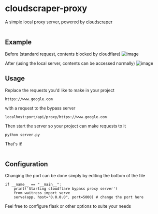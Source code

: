 # cloudscraper-proxy
A simple local proxy server, powered by [cloudscraper](https://github.com/VeNoMouS/cloudscraper)
<br></br>

## Example
Before (standard request, contents blocked by cloudflare)
![image](https://github.com/user-attachments/assets/3ce7e244-8084-4e67-a904-e5a18d229899)

After (using the local server, contents can be accessed normally)
![image](https://github.com/user-attachments/assets/1b282213-6646-4011-abf0-5c19dc3de6d7)


## Usage
Replace the requests you'd like to make in your project
```
https://www.google.com
```
with a request to the bypass server
```
localhost:port/api/proxy/https://www.google.com
```
Then start the server so your project can make requests to it
```
python server.py
```
That's it!
<br></br>

## Configuration
Changing the port can be done simply by editing the bottom of the file
```
if __name__ == "__main__":
    print('Starting cloudflare bypass proxy server')
    from waitress import serve
    serve(app, host="0.0.0.0", port=5000) # change the port here
```
Feel free to configure flask or other options to suite your needs
